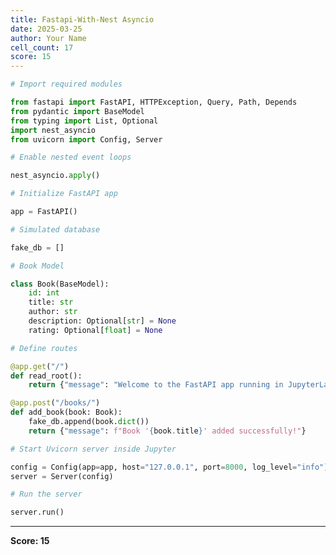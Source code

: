 ```yaml
---
title: Fastapi-With-Nest Asyncio
date: 2025-03-25
author: Your Name
cell_count: 17
score: 15
---
```


```python
# Import required modules
```


```python
from fastapi import FastAPI, HTTPException, Query, Path, Depends
from pydantic import BaseModel
from typing import List, Optional
import nest_asyncio
from uvicorn import Config, Server
```


```python
# Enable nested event loops
```


```python
nest_asyncio.apply()
```


```python
# Initialize FastAPI app
```


```python
app = FastAPI()
```


```python
# Simulated database
```


```python
fake_db = []
```


```python
# Book Model
```


```python
class Book(BaseModel):
    id: int
    title: str
    author: str
    description: Optional[str] = None
    rating: Optional[float] = None
```


```python
# Define routes
```


```python
@app.get("/")
def read_root():
    return {"message": "Welcome to the FastAPI app running in JupyterLab!"}
```


```python
@app.post("/books/")
def add_book(book: Book):
    fake_db.append(book.dict())
    return {"message": f"Book '{book.title}' added successfully!"}
```


```python
# Start Uvicorn server inside Jupyter
```


```python
config = Config(app=app, host="127.0.0.1", port=8000, log_level="info")
server = Server(config)
```


```python
# Run the server
```


```python
server.run()
```


---
**Score: 15**
